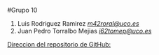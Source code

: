 #Grupo 10

1. Luis Rodriguez Ramirez *m42roral@uco.es*
2. Juan Pedro Torralbo Mejias *i62tomep@uco.es* 

[Direccion del repositorio de GitHub:](https://github.com/LuisRodriguez594/grupo10.git)
